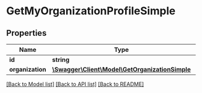 # GetMyOrganizationProfileSimple

## Properties
Name | Type | Description | Notes
------------ | ------------- | ------------- | -------------
**id** | **string** |  | [optional] 
**organization** | [**\Swagger\Client\Model\GetOrganizationSimple**](GetOrganizationSimple.md) |  | [optional] 

[[Back to Model list]](../README.md#documentation-for-models) [[Back to API list]](../README.md#documentation-for-api-endpoints) [[Back to README]](../README.md)


